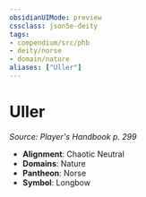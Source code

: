 ```yaml
---
obsidianUIMode: preview
cssclass: json5e-deity
tags:
- compendium/src/phb
- deity/norse
- domain/nature
aliases: ["Uller"]
---
```

# Uller
*Source: Player's Handbook p. 299* 

- **Alignment**: Chaotic Neutral
- **Domains**: Nature
- **Pantheon**: Norse
- **Symbol**: Longbow